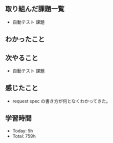 ## 取り組んだ課題一覧
- 自動テスト 課題
## わかったこと
## 次やること
- 自動テスト 課題
## 感じたこと
- request spec の書き方が何となくわかってきた。
## 学習時間
- Today: 5h
- Total: 759h